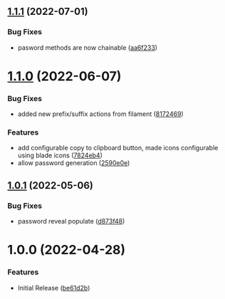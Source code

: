 ## [1.1.1](https://github.com/phpsa/filament-password-reveal/compare/v1.1.0...v1.1.1) (2022-07-01)


### Bug Fixes

* pasword methods are now chainable ([aa6f233](https://github.com/phpsa/filament-password-reveal/commit/aa6f233b9cb21531ad25964cc152623c78559d4d))

# [1.1.0](https://github.com/phpsa/filament-password-reveal/compare/v1.0.1...v1.1.0) (2022-06-07)


### Bug Fixes

* added new prefix/suffix actions from filament ([8172469](https://github.com/phpsa/filament-password-reveal/commit/8172469185b84abc43d256b6b6ddba250d7ef40b))


### Features

* add configurable copy to clipboard button, made icons configurable using blade icons ([7824eb4](https://github.com/phpsa/filament-password-reveal/commit/7824eb48c75556e5aa54adf84112784b9d34378a))
* allow password generation ([2590e0e](https://github.com/phpsa/filament-password-reveal/commit/2590e0e82b249da8ade0b9c81d00109e976fd509))

## [1.0.1](https://github.com/phpsa/filament-password-reveal/compare/v1.0.0...v1.0.1) (2022-05-06)


### Bug Fixes

* password reveal populate ([d873f48](https://github.com/phpsa/filament-password-reveal/commit/d873f4870407518a9c61630de89a54709817beff))

# 1.0.0 (2022-04-28)


### Features

* Initial Release ([be61d2b](https://github.com/phpsa/filament-password-reveal/commit/be61d2b68ee600c706c11b60901814cf7654ad2b))
